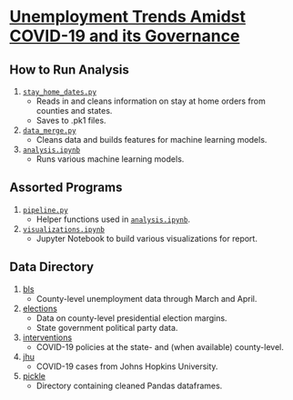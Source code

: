 # [Unemployment Trends Amidst COVID-19 and its Governance](./documents/Project%20Summary.pdf)

## How to Run Analysis

1. [`stay_home_dates.py`](./stay_home_dates.py)
   * Reads in and cleans information on stay at home orders from counties and states.
   * Saves to .pk1 files.
2. [`data_merge.py`](./data_merge.py)
   * Cleans data and builds features for machine learning models.
3. [`analysis.ipynb`](./analysis.ipynb)
   * Runs various machine learning models.

## Assorted Programs

1. [`pipeline.py`](./pipeline.py)
   * Helper functions used in [`analysis.ipynb`](./analysis.ipynb).
2. [`visualizations.ipynb`](./visualizations.ipynb)
   * Jupyter Notebook to build various visualizations for report.

## Data Directory

1. [bls](./data/bls/)
   * County-level unemployment data through March and April.
2. [elections](./data/elections/)
   * Data on county-level presidential election margins.
   * State government political party data.
3. [interventions](./data/interventions/)
   * COVID-19 policies at the state- and (when available) county-level.
4. [jhu](./data/jhu/)
   * COVID-19 cases from Johns Hopkins University.
5. [pickle](./data/pickle/)
   * Directory containing cleaned Pandas dataframes.

